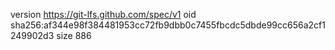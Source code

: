 version https://git-lfs.github.com/spec/v1
oid sha256:af344e98f384481953cc72fb9dbb0c7455fbcdc5dbde99cc656a2cf1249902d3
size 886
